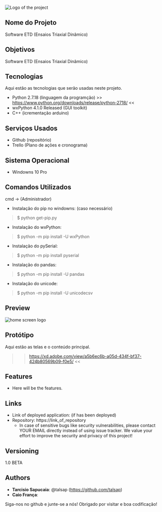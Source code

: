 ![Logo of the project](https://github.com/talsap/etd/blob/main/readme_images/logo.png?raw=true)
 
## Nome do Projeto
 
Software ETD (Ensaios Triaxial Dinâmico)

## Objetivos
 
Software ETD (Ensaios Triaxial Dinâmico)

## Tecnologias
 
Aqui estão as tecnologias que serão usadas neste projeto.
 
* Python  2.7.18 (linguagem da programção) >> https://www.python.org/downloads/release/python-2718/ <<
* wxPython  4.1.0 Released (GUI toolkit)
* C++ (icrementação arduino)
  
## Serviços Usados
 
* Github (repositório)
* Trello (Plano de ações e cronograma)

## Sistema Operacional
 
* Windowns 10 Pro
 
## Comandos Utilizados

cmd -> (Administrador)
* Instalação do pip no windowns: (caso necessário)
>    $ python get-pip.py
* Instalação do wxPython:
>    $ python -m pip install -U wxPython
* Instalação do pySerial:
>    $ python -m pip install pyserial
* Instalação do pandas:
>    $ python -m pip install -U pandas
* Instalação do unicode:
>    $ python -m pip install -U unicodecsv
 
## Preview
![home screen logo](https://github.com/talsap/etd/blob/main/readme_images/TelaInicial.png?raw=true)

## Protótipo
Aqui estão as telas e o conteúdo principal.
>> https://xd.adobe.com/view/a5b6ec6b-a05d-434f-bf37-424b80569b09-f0e5/ <<

## Features
 
  - Here will be the features.

 
## Links
 
  - Link of deployed application: (if has been deployed)
  - Repository: https://link_of_repository
    - In case of sensitive bugs like security vulnerabilities, please contact
      YOUR EMAIL directly instead of using issue tracker. We value your effort
      to improve the security and privacy of this project!
 
 
## Versioning
 
1.0 BETA
 
 
## Authors
 
* **Tarcisio Sapucaia**: @talsap (https://github.com/talsap)
* **Caio França**: 
 
Siga-nos no github e junte-se a nós!
Obrigado por visitar e boa codificação!
